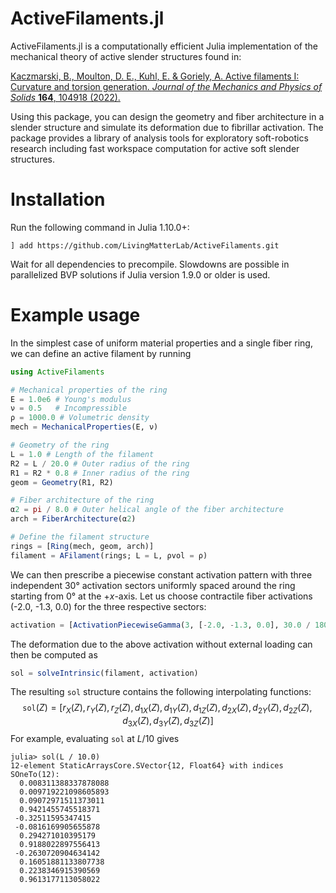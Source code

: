 # ActiveFilaments.jl
ActiveFilaments.jl is a computationally efficient Julia implementation of the mechanical theory of active slender structures found in:

[Kaczmarski, B., Moulton, D. E., Kuhl, E. & Goriely, A. Active filaments I: Curvature and torsion generation. _Journal of the Mechanics and Physics of Solids_ **164**, 104918 (2022).](https://doi.org/10.1016/j.jmps.2022.104918)

Using this package, you can design the geometry and fiber architecture in a slender structure and simulate its deformation due to fibrillar activation. The package provides a library of analysis tools for exploratory soft-robotics research including fast workspace computation for active soft slender structures.

# Installation
Run the following command in Julia 1.10.0+:
```
] add https://github.com/LivingMatterLab/ActiveFilaments.git
```
Wait for all dependencies to precompile. Slowdowns are possible in parallelized BVP solutions if Julia version 1.9.0 or older is used.

# Example usage
In the simplest case of uniform material properties and a single fiber ring, we can define an active filament by running
```julia
using ActiveFilaments

# Mechanical properties of the ring
E = 1.0e6 # Young's modulus
ν = 0.5   # Incompressible
ρ = 1000.0 # Volumetric density
mech = MechanicalProperties(E, ν)

# Geometry of the ring
L = 1.0 # Length of the filament
R2 = L / 20.0 # Outer radius of the ring
R1 = R2 * 0.8 # Inner radius of the ring
geom = Geometry(R1, R2)

# Fiber architecture of the ring
α2 = pi / 8.0 # Outer helical angle of the fiber architecture
arch = FiberArchitecture(α2)

# Define the filament structure
rings = [Ring(mech, geom, arch)]
filament = AFilament(rings; L = L, ρvol = ρ)
```
We can then prescribe a piecewise constant activation pattern with three independent 30° activation sectors uniformly spaced around the ring starting from 0° at the +_x_-axis. Let us choose contractile fiber activations (-2.0, -1.3, 0.0) for the three respective sectors: 
```julia
activation = [ActivationPiecewiseGamma(3, [-2.0, -1.3, 0.0], 30.0 / 180.0 * pi, 0.0)]  
```
The deformation due to the above activation without external loading can then be computed as
```julia
sol = solveIntrinsic(filament, activation)
```
The resulting `sol` structure contains the following interpolating functions:
$$\texttt{sol}(Z) = \big[r_X(Z), r_Y(Z), r_Z(Z), d_{1X}(Z), d_{1Y}(Z), d_{1Z}(Z), d_{2X}(Z), d_{2Y}(Z), d_{2Z}(Z), d_{3X}(Z), d_{3Y}(Z), d_{3Z}(Z)\big]$$
For example, evaluating `sol` at $L / 10$ gives
```
julia> sol(L / 10.0)
12-element StaticArraysCore.SVector{12, Float64} with indices SOneTo(12):
  0.008311388337878088
  0.009719221098605893
  0.09072971511373011
  0.9421455745518371
 -0.32511595347415
 -0.0816169905655878
  0.294271010395179
  0.9188022897556413
 -0.2630720904634142
  0.16051881133807738
  0.2238346915390569
  0.9613177113058022
```
